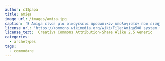 ```yaml
---
author: c18papa
title: amiga
image_url: /images/amiga.jpg
caption: 'Η Amiga είναι μια οικογένεια προσωπικών υπολογιστών που εισήχθη από τη Commodore το 1985. Το αρχικό μοντέλο ήταν 16 και 32 bit με 256 KB RAM, διέθετε GUI με ποντίκι και σημαντικά βελτιωμένα γραφικά καθώς και υποστήριξη ήχου πάνω από 8-bit.'
license_url: 'https://commons.wikimedia.org/wiki/File:Amiga500_system.jpg'
license_text:  Creative Commons Attribution-Share Alike 2.5 Generic
categories:
  - archetypes
tags:
  - commodore
---
```

